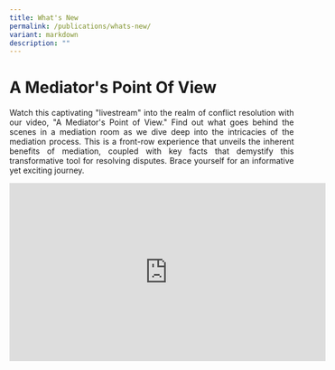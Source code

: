 ```yaml
---
title: What's New
permalink: /publications/whats-new/
variant: markdown
description: ""
---
```

# A Mediator's Point Of View
<p style="text-align: justify">Watch this captivating "livestream" into the realm of conflict resolution with our video, "A Mediator's Point of View." Find out what goes behind the scenes in a mediation room as we dive deep into the intricacies of the mediation process. This is a front-row experience that unveils the inherent benefits of mediation, coupled with key facts that demystify this transformative tool for resolving disputes. Brace yourself for an informative yet exciting journey.</p>

<div class="bp-youtube" style="text-align: justify">
  <iframe width="560" height="315" src="https://www.youtube.com/embed/i6F8962aRIA" frameborder="0" allow="accelerometer; autoplay; encrypted-media; gyroscope; picture-in-picture" title="CMC New Logo" alt="CMC New Logo" allowfullscreen=""></iframe>
</div>